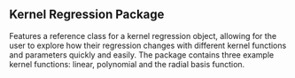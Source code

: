 ## Kernel Regression Package

Features a reference class for a kernel regression object, allowing for the user to explore how their regression changes with different kernel functions and parameters quickly and easily. The package contains three example kernel functions: linear, polynomial and the radial basis function. 
